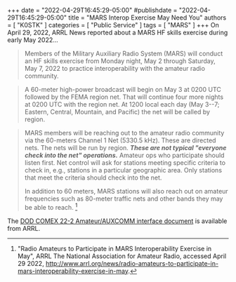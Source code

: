 +++
date = "2022-04-29T16:45:29-05:00"
#publishdate = "2022-04-29T16:45:29-05:00"
title = "MARS Interop Exercise May Need You"
authors = [ "K0STK" ]
categories = [ "Public Service" ]
tags = [ "MARS" ]
+++
On April 29, 2022, ARRL News reported about a MARS HF skills exercise during
early May 2022...

>Members of the Military Auxiliary Radio System (MARS) will conduct an HF
>skills exercise from Monday night, May 2 through Saturday, May 7, 2022 to
>practice interoperability with the amateur radio community.

<!--more-->

>A 60-meter high-power broadcast will begin on May 3 at 0200 UTC followed by
>the FEMA region net. That will continue four more nights at 0200 UTC with the
>region net. At 1200 local each day (May 3--7; Eastern, Central,
>Mountain, and Pacific) the net will be called by region.

>MARS members will be reaching out to the amateur radio community via the
>60-meters Channel 1 Net (5330.5 kHz). These are directed nets. The nets will
>be run by region. ***These are not typical "everyone check into the net"
>operations.*** Amateur ops who participate should listen first. Net control will
>ask for stations meeting specific criteria to check in, e.g., stations in a
>particular geographic area. Only stations that meet the criteria should check
>into the net.
>
>In addition to 60 meters, MARS stations will also reach out on amateur
>frequencies such as 80-meter traffic nets and other bands they may be able to
>reach. [^1]

[^1]: "Radio Amateurs to Participate in MARS Interoperability Exercise in May", ARRL The National Association for Amateur Radio, accessed April 29 2022, http://www.arrl.org/news/radio-amateurs-to-participate-in-mars-interoperability-exercise-in-may.

The [DOD COMEX 22-2 Amateur/AUXCOMM interface document](https://tinyurl.com/MARS-May2022) is available from ARRL.

